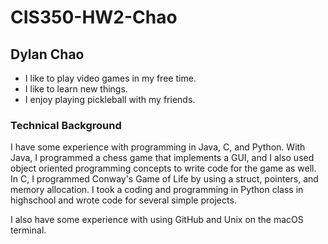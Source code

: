 # CIS350-HW2-Chao

## Dylan Chao

* I like to play video games in my free time. 
* I like to learn new things.
* I enjoy playing pickleball with my friends.

### Technical Background

I have some experience with programming in Java, C, and Python. With Java, I programmed a chess game that implements a GUI, and I also used object oriented programming concepts to write code for the game as well. In C, I programmed Conway's Game of Life by using a struct, pointers, and memory allocation. I took a coding and programming in Python class in highschool and wrote code for several simple projects.

I also have some experience with using GitHub and Unix on the macOS terminal.  
